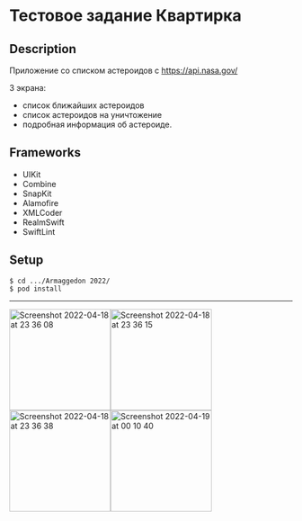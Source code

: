 # Тестовое задание Квартирка
## Description
Приложение со списком астероидов с https://api.nasa.gov/

3 экрана: 
 - список ближайших астероидов 
 - список астероидов на уничтожение
 - подробная информация об астероиде.
## Frameworks
- UIKit
- Combine
- SnapKit
- Alamofire
- XMLCoder
- RealmSwift
- SwiftLint

## Setup
```
$ cd .../Armaggedon 2022/
$ pod install
```
---
<img width="180" alt="Screenshot 2022-04-18 at 23 36 08" src="https://user-images.githubusercontent.com/16288991/163878670-1e201cbb-1db8-447d-b254-57b15afcf152.png"><img width="180" alt="Screenshot 2022-04-18 at 23 36 15" src="https://user-images.githubusercontent.com/16288991/163878696-06bc0efe-9efe-4752-b168-1a1ef06d4ae3.png"><img width="180" alt="Screenshot 2022-04-18 at 23 36 38" src="https://user-images.githubusercontent.com/16288991/163878701-f8256138-091d-454b-ba3d-7c44d7801cc8.png"><img width="180" alt="Screenshot 2022-04-19 at 00 10 40" src="https://user-images.githubusercontent.com/16288991/163878705-97e33fbe-75d1-4d17-9942-c2cfa05c04ea.png">
